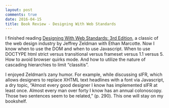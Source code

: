 ```yaml
---
layout: post
comments: true
date: 2016-04-15
title: Book Review - Designing With Web Standards
---
```


I finished reading [Designing With Web Standards: 3rd Edition](https://www.amazon.com/Designing-Web-Standards-Jeffrey-Zeldman/dp/0321616952), a classic of the web design industry by Jeffrey Zeldman with Ethan Marcotte. Now I know when to use the DOM and when to use Javascript. When to use DOCTYPE html strict versus transitional versus frameset versus 1.1 versus 5. How to avoid browser quirks mode. And how to utilize the nature of cascading hierarchies to limit “classitis”.

I enjoyed Zeldman’s zany humor. For example, while discussing sIFR, which allows designers to replace XHTML text headlines with a font via Javascript, a dry topic, “Almost every good designer I know has implemented sIFR at least once. Almost every man over forty I know has an annual colonoscopy. Those two sentences seem to be related,” (p. 290). This one will stay on my bookshelf.
